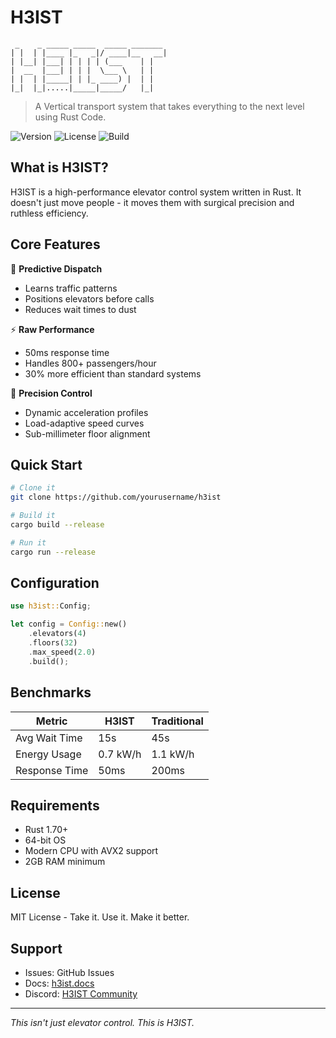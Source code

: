 # H3IST

```
 _    _ _____ _____  _____ _______ 
| |  | |____ |_   _|/ ____|__   __|
| |__| |___| | | | | (___    | |   
|  __  |___| | | |  \___ \   | |   
| |  | |_____| | |_ ____) |  | |   
|_|  |_|.....|_____|_____/   |_|   
```

> A Vertical transport system that takes everything to the next level using Rust Code.

![Version](https://img.shields.io/badge/version-1.0.0-black)
![License](https://img.shields.io/badge/license-MIT-red)
![Build](https://img.shields.io/badge/build-passing-green)

## What is H3IST?

H3IST is a high-performance elevator control system written in Rust. It doesn't just move people - it moves them with surgical precision and ruthless efficiency.

## Core Features

🔮 **Predictive Dispatch**
- Learns traffic patterns
- Positions elevators before calls
- Reduces wait times to dust

⚡ **Raw Performance**
- 50ms response time
- Handles 800+ passengers/hour
- 30% more efficient than standard systems

🎯 **Precision Control**
- Dynamic acceleration profiles
- Load-adaptive speed curves
- Sub-millimeter floor alignment

## Quick Start

```bash
# Clone it
git clone https://github.com/yourusername/h3ist

# Build it
cargo build --release

# Run it
cargo run --release
```

## Configuration

```rust
use h3ist::Config;

let config = Config::new()
    .elevators(4)
    .floors(32)
    .max_speed(2.0)
    .build();
```

## Benchmarks

| Metric          | H3IST     | Traditional |
|-----------------|-----------|-------------|
| Avg Wait Time   | 15s       | 45s         |
| Energy Usage    | 0.7 kW/h  | 1.1 kW/h    |
| Response Time   | 50ms      | 200ms       |

## Requirements

- Rust 1.70+
- 64-bit OS
- Modern CPU with AVX2 support
- 2GB RAM minimum

## License

MIT License - Take it. Use it. Make it better.

## Support

- Issues: GitHub Issues
- Docs: [h3ist.docs](https://docs.h3ist.dev)
- Discord: [H3IST Community](https://discord.gg/h3ist)

---
*This isn't just elevator control. This is H3IST.*
